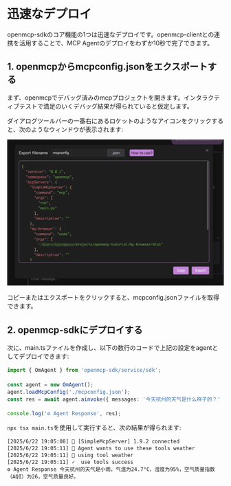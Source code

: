 # 迅速なデプロイ

openmcp-sdkのコア機能の1つは迅速なデプロイです。openmcp-clientとの連携を活用することで、MCP Agentのデプロイをわずか10秒で完了できます。

## 1. openmcpからmcpconfig.jsonをエクスポートする

まず、openmcpでデバッグ済みのmcpプロジェクトを開きます。インタラクティブテストで満足のいくデバッグ結果が得られていると仮定します。

ダイアログツールバーの一番右にあるロケットのようなアイコンをクリックすると、次のようなウィンドウが表示されます:

![](./images/export-config.png)

コピーまたはエクスポートをクリックすると、mcpconfig.jsonファイルを取得できます。

## 2. openmcp-sdkにデプロイする

次に、main.tsファイルを作成し、以下の数行のコードで上記の設定をagentとしてデプロイできます:

```typescript
import { OmAgent } from 'openmcp-sdk/service/sdk';

const agent = new OmAgent();
agent.loadMcpConfig('./mcpconfig.json');  
const res = await agent.ainvoke({ messages: '今天杭州的天气是什么样子的？' });

console.log('⚙️ Agent Response', res);
```

`npx tsx main.ts`を使用して実行すると、次の結果が得られます:

```
[2025/6/22 19:05:08] 🚀 [SimpleMcpServer] 1.9.2 connected
[2025/6/22 19:05:11] 🤖 Agent wants to use these tools weather
[2025/6/22 19:05:11] 🔧 using tool weather
[2025/6/22 19:05:11] ✓  use tools success
⚙️ Agent Response 今天杭州的天气是小雨，气温为24.7°C，湿度为95%，空气质量指数（AQI）为26，空气质量良好。
```